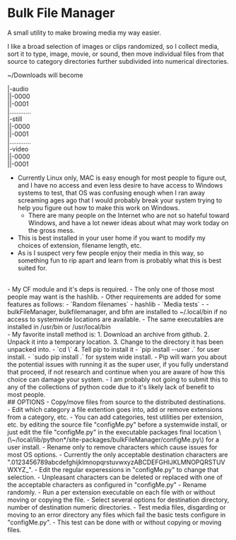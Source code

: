 # Bulk File Manager

A small utility to make browing media my way easier.

I like a broad selection of images or clips randomized, so I collect media, sort it to type, image, movie, or sound, then move individual files from that source to category directories further subdivided into numerical directories.

\~/Downloads will become<br>

|-audio<br>
||-0000<br>
||-0001<br>
|…………<br>
|-still<br>
||-0000<br>
||-0001<br>
|…………<br>
|-video<br>
||-0000<br>
||-0001<br>

  - Currently Linux only, MAC is easy enough for most people to figure out, and I have no access and even less desire to have access to Windows systems to test, that OS was confusing enough when I ran away screaming ages ago that I would probably break your system trying to help you figure out how to make this work on Windows.
    - There are many people on the Internet who are not so hateful toward Windows, and have a lot newer ideas about what may work today on the gross mess.
  - This is best installed in your user home if you want to modify my choices of extension, filename length, etc.
  - As is I suspect very few people enjoy their media in this way, so something fun to rip apart and learn from is probably what this is best suited for.
<br>
  - My CF module and it's deps is required.
    - The only one of those most people may want is the hashlib.
  - Other requirements are added for some features as follows:
    - `Random filenames` 
      - hashlib
    - `Media tests`
      - 
  - bulkFileManager, bulkfilemanager, and bfm are installed to ~/.local/bin if no access to systemwide locations are available.
    - The same executables are installed in /usr/bin or /usr/local/bin
<br>
  - My favorite install method is:
    1. Download an archive from github.
    2. Unpack it into a temporary location.
    3. Change to the directory it has been unpacked into.
      - `cd \<directory\>`
    4. Tell pip to install it
      - `pip install --user .` for user install.
      - `sudo pip install .` for system wide install.
        - Pip will warn you about the potential issues with running it as the super user, if you fully understand that proceed, if not research and continue when you are aware of how this choice can damage your system.
  - I am probably not going to submit this to any of the collections of python code due to it's likely lack of benefit to most people.
<br>
  ## OPTIONS
  - Copy/move files from source to the distributed destinations.
  - Edit which category a file extention goes into, add or remove extensions from a category, etc.
    - You can add categories, test utilities per extension, etc. by editing the source file "configMe.py" before a systemwide install, or just edit the file "configMe.py" in the executable packages final location \(\~/local/lib/python*/site-packages/bulkFileManager/configMe.py\) for a user install.
  - Rename only to remove characters which cause issues for most OS options.
    - Currently the only acceptable destination characters are ".0123456789abcdefghijklmnopqrstuvwxyzABCDEFGHIJKLMNOPQRSTUVWXYZ_".
      - Edit the regular experessions in "configMe.py" to change that selection.
    - Unpleasant characters can be deleted or replaced with one of the acceptable characters as configured in "configMe.py"
  - Rename randomly.
  - Run a per extension executable on each file with or without moving or copying the file.
  - Select several options for destination directory, number of destination numeric directories.
  - Test media files, disgarding or moving to an error directory any files which fail the basic tests configure in "configMe.py".
    - This test can be done with or without copying or moving files.
